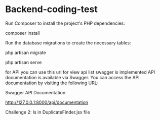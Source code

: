 # Backend-coding-test
Run Composer to install the project's PHP dependencies:

composer install 


Run the database migrations to create the necessary tables:

php artisan migrate 

php artisan serve

for API you can use this url for view api list swagger is implemented
API documentation is available via Swagger. You can access the API documentation by visiting the following URL:

Swagger API Documentation

http://127.0.0.1:8000/api/documentation


Challenge 2:
Is in DuplicateFinder.jsx file